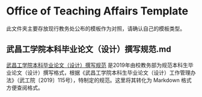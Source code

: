 # Office of Teaching Affairs Template

  此文件夹主要存放现行教务处公布的模板作为对照，请确认自己的模板类型。

## 武昌工学院本科毕业论文（设计）撰写规范.md 

[武昌工学院本科毕业论文（设计）撰写规范](http://jwc.wuit.cn/info/1193/3932.htm) 是2019年由校教务部为规范本科生毕业论文（设计）撰写格式，根据《武昌工学院本科生毕业论文（设计）工作管理办法》（武工院〔2019〕115号），特制定的规范。这里将其转化为 Markdown 格式方便查阅格式。